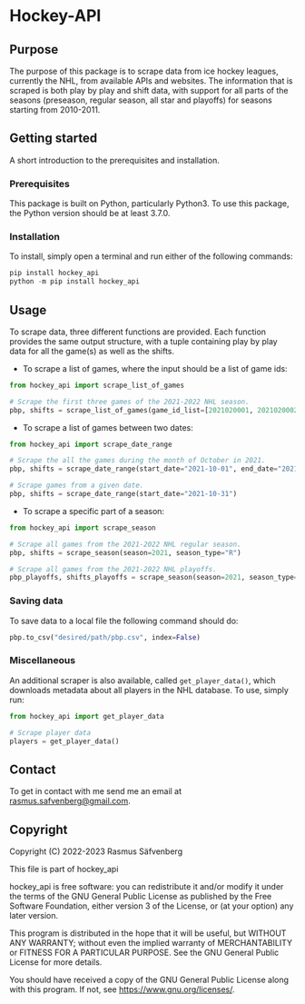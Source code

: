 # Hockey-API

## Purpose

The purpose of this package is to scrape data from ice hockey leagues, currently the NHL, 
from available APIs and websites. The information that is scraped is both play by play and
shift data, with support for all parts of the seasons (preseason, regular season, all star and playoffs)
for seasons starting from 2010-2011.

## Getting started
 
A short introduction to the prerequisites and installation.
 
### Prerequisites

This package is built on Python, particularly Python3. To use this package, the Python version should be 
at least 3.7.0.

### Installation

To install, simply open a terminal and run either of the following commands:

```python
pip install hockey_api
python -m pip install hockey_api
```

## Usage

To scrape data, three different functions are provided. Each function provides the same output structure, 
with a tuple containing play by play data for all the game(s) as well as the shifts.

- To scrape a list of games, where the input should be a list of game ids:
```python
from hockey_api import scrape_list_of_games

# Scrape the first three games of the 2021-2022 NHL season.
pbp, shifts = scrape_list_of_games(game_id_list=[2021020001, 2021020002, 2021020003])
```

- To scrape a list of games between two dates:
```python
from hockey_api import scrape_date_range

# Scrape the all the games during the month of October in 2021.
pbp, shifts = scrape_date_range(start_date="2021-10-01", end_date="2021-10-31")

# Scrape games from a given date.
pbp, shifts = scrape_date_range(start_date="2021-10-31")

```

- To scrape a specific part of a season:
```python
from hockey_api import scrape_season

# Scrape all games from the 2021-2022 NHL regular season.
pbp, shifts = scrape_season(season=2021, season_type="R")

# Scrape all games from the 2021-2022 NHL playoffs.
pbp_playoffs, shifts_playoffs = scrape_season(season=2021, season_type="P")
```

### Saving data
To save data to a local file the following command should do:
```python
pbp.to_csv("desired/path/pbp.csv", index=False)

```

### Miscellaneous
An additional scraper is also available, called ```get_player_data()```, which
downloads metadata about all players in the NHL database. To use, simply run:
```python
from hockey_api import get_player_data

# Scrape player data
players = get_player_data()
```

## Contact
To get in contact with me send me an email at rasmus.safvenberg@gmail.com.

## Copyright
Copyright (C) 2022-2023 Rasmus Säfvenberg

This file is part of hockey_api

hockey_api is free software: you can redistribute it and/or modify
it under the terms of the GNU General Public License as published by
the Free Software Foundation, either version 3 of the License, or
(at your option) any later version.

This program is distributed in the hope that it will be useful,
but WITHOUT ANY WARRANTY; without even the implied warranty of
MERCHANTABILITY or FITNESS FOR A PARTICULAR PURPOSE. See the
GNU General Public License for more details.

You should have received a copy of the GNU General Public License
along with this program. If not, see <https://www.gnu.org/licenses/>.
